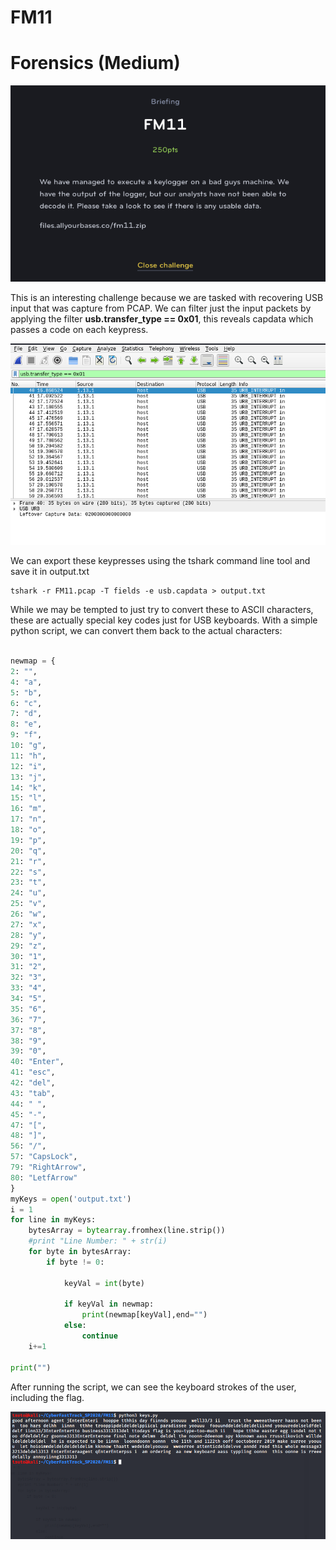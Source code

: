 # FM11
# Forensics (Medium)

![Fm11](FM11.png)

This is an interesting challenge because we are tasked with recovering USB input that was capture from PCAP. We can filter just the input packets by applying the filter **usb.transfer_type == 0x01**, this reveals capdata which passes a code on each keypress.

![FM11](FM11_1.png)

We can export these keypresses using the tshark command line tool and save it in output.txt

```
tshark -r FM11.pcap -T fields -e usb.capdata > output.txt
```

While we may be tempted to just try to convert these to ASCII characters, these are actually special key codes just for USB keyboards. With a simple python script, we can convert them back to the actual characters:

```python

newmap = {
2: "",
4: "a",
5: "b",
6: "c",
7: "d",
8: "e",
9: "f",
10: "g",
11: "h",
12: "i",
13: "j",
14: "k",
15: "l",
16: "m",
17: "n",
18: "o",
19: "p",
20: "q",
21: "r",
22: "s",
23: "t",
24: "u",
25: "v",
26: "w",
27: "x",
28: "y",
29: "z",
30: "1",
31: "2",
32: "3",
33: "4",
34: "5",
35: "6",
36: "7",
37: "8",
38: "9",
39: "0",
40: "Enter",
41: "esc",
42: "del",
43: "tab",
44: " ",
45: "-",
47: "[",
48: "]",
56: "/",
57: "CapsLock",
79: "RightArrow",
80: "LetfArrow"
}
myKeys = open('output.txt')
i = 1
for line in myKeys:
    bytesArray = bytearray.fromhex(line.strip())
    #print "Line Number: " + str(i)
    for byte in bytesArray:
        if byte != 0:

            keyVal = int(byte)

            if keyVal in newmap:
                print(newmap[keyVal],end="")
            else:
                continue
    i+=1

print("")
```
After running the script, we can see the keyboard strokes of the user, including the flag.

![FM11](FM11_2.png)
